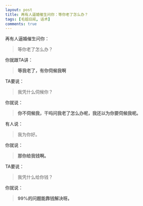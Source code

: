 ```yaml
---
layout: post
title: 再有人逼婚催生问你：等你老了怎么办？
tags: [毛姐旧闻, 话术]
comments: true
---
```


再有人逼婚催生问你：
> 等你老了怎么办？

你就跟TA讲：
> **等我老了，有你伺候我啊**

TA要说：
> 我凭什么伺候你？

你就说：
> **你不伺候我，干吗问我老了怎么办呢，我还以为你要伺候我呢。**

有人说：
> 我为你好。

你就说：
> **那你给我钱啊。**

TA要说：
> 我凭什么给你钱？

你就说：
> **99%的问题能靠钱解决呀。**
